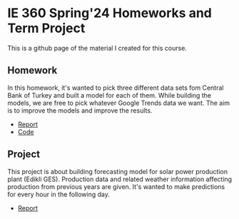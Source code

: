# IE 360 Spring'24 Homeworks and Term Project
 
 This is a github page of the material I created for this course.

## Homework 
 In this homework, it's wanted to pick three different data sets fom Central Bank of Turkey and built a model for each of them. While building the models, we are free to pick whatever Google Trends data we want. The aim is to improve the models and improve the results.

- [Report](Homework_1\report.html)
- [Code](https://github.com/BU-IE-360/spring24-ebrarbastan/blob/main/Homework_1/homework1.ipynb)

## Project
This project is about building forecasting model for solar power production plant (Edikli GES). Production data and related weather information affecting production from previous years are given. It's wanted to make predictions for every hour in the following day.

- [Report](Project\report.html)
